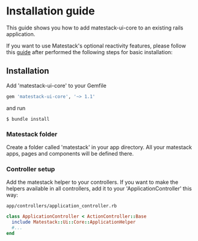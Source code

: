 # Installation guide

This guide shows you how to add matestack-ui-core to an existing rails application.

If you want to use Matestack's optional reactivity features, please follow this [guide](/docs/reactivity/100-rails-integration/) after performed the following steps for basic installation:

## Installation

Add 'matestack-ui-core' to your Gemfile

```ruby
gem 'matestack-ui-core', '~> 1.1'
```

and run

```shell
$ bundle install
```

### Matestack folder

Create a folder called 'matestack' in your app directory. All your matestack apps,
pages and components will be defined there.

### Controller setup

Add the matestack helper to your controllers. If you want to make the helpers
available in all controllers, add it to your 'ApplicationController' this way:

`app/controllers/application_controller.rb`

```ruby
class ApplicationController < ActionController::Base
  include Matestack::Ui::Core::ApplicationHelper
  #...
end
```
